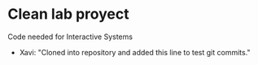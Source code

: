 # Clean lab proyect
 Code needed for Interactive Systems


- Xavi: "Cloned into repository and added this line to test git commits."
